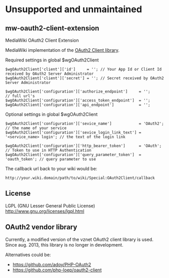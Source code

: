Unsupported and unmaintained
============================

mw-oauth2-client-extension
--------------------------

MediaWiki OAuth2 Client Extension

MediaWiki implementation of the [OAuth2 Client library](https://github.com/vznet/oauth_2.0_client_php).

Required settings in global $wgOAuth2Client

    $wgOAuth2Client['client']['id']     = ''; // Your App Id or Client Id received by OAuth2 Server Administrator
    $wgOAuth2Client['client']['secret'] = ''; // Secret received by OAuth2 Server Administrator
    
    $wgOAuth2Client['configuration']['authorize_endpoint']     = '';            // full url's
    $wgOAuth2Client['configuration']['access_token_endpoint']  = '';
    $wgOAuth2Client['configuration']['api_endpoint']           = '';

Optional settings in global $wgOAuth2Client

    $wgOAuth2Client['configuration']['sevice_name']            = 'OAuth2';      // the name of your service
    $wgOAuth2Client['configuration']['sevice_login_link_text'] = '<service_name> login'; // the text of the login link
    
    $wgOAuth2Client['configuration']['http_bearer_token']      = 'OAuth';       // Token to use in HTTP Authentication
    $wgOAuth2Client['configuration']['query_parameter_token']  = 'oauth_token'; // query parameter to use

The callback url back to your wiki would be:

    http://your.wiki.domain/path/to/wiki/Special:OAuth2Client/callback

License
-------
LGPL (GNU Lesser General Public License) http://www.gnu.org/licenses/lgpl.html

OAuth2 vendor library
---------------------
Currently, a modified version of the vznet OAuth2 client library is used. Since aug. 2013, this library is no longer in development.

Alternatives could be:
- https://github.com/adoy/PHP-OAuth2
- https://github.com/php-loep/oauth2-client
